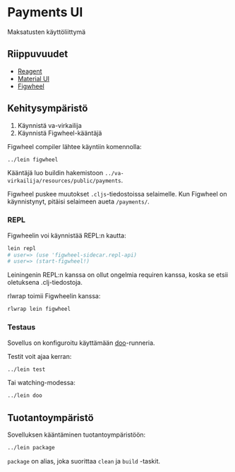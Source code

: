 # Payments UI

Maksatusten käyttöliittymä

## Riippuvuudet

* [Reagent](https://reagent-project.github.io/)
* [Material UI](http://www.material-ui.com/)
* [Figwheel](https://github.com/bhauman/lein-figwheel)

## Kehitysympäristö

1. Käynnistä va-virkailija
2. Käynnistä Figwheel-kääntäjä

Figwheel compiler lähtee käyntiin komennolla:

``` bash
../lein figwheel
```

Kääntäjä luo buildin hakemistoon
`../va-virkailija/resources/public/payments`.

Figwheel puskee muutokset `.cljs`-tiedostoissa selaimelle. Kun Figwheel
on käynnistynyt, pitäisi selaimeen aueta `/payments/`.

### REPL

Figwheelin voi käynnistää REPL:n kautta:

``` bash
lein repl
# user=> (use 'figwheel-sidecar.repl-api)
# user=> (start-figwheel!)
```

Leiningenin REPL:n kanssa on ollut ongelmia requiren kanssa, koska se
etsii oletuksena .clj-tiedostoja.

rlwrap toimii Figwheelin kanssa:

``` bash
rlwrap lein figwheel
```

### Testaus

Sovellus on konfiguroitu käyttämään
[doo](https://github.com/bensu/do://github.com/bensu/doo.)-runneria.

Testit voit ajaa kerran:

``` bash
../lein test
```

Tai watching-modessa:

``` bash
../lein doo
```

## Tuotantoympäristö

Sovelluksen kääntäminen tuotantoympäristöön:

``` bash
../lein package
```

`package` on alias, joka suorittaa `clean` ja `build` -taskit.
